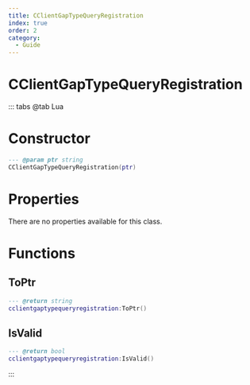 ```yaml
---
title: CClientGapTypeQueryRegistration
index: true
order: 2
category:
  - Guide
---
```


# CClientGapTypeQueryRegistration

::: tabs
@tab Lua
# Constructor
```lua
--- @param ptr string
CClientGapTypeQueryRegistration(ptr)
```
# Properties
There are no properties available for this class.
# Functions
## ToPtr
```lua
--- @return string
cclientgaptypequeryregistration:ToPtr()
```
## IsValid
```lua
--- @return bool
cclientgaptypequeryregistration:IsValid()
```

:::